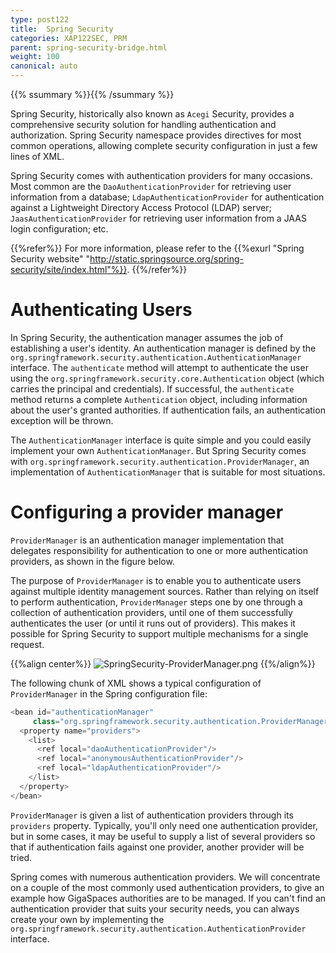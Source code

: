 ```yaml
---
type: post122
title:  Spring Security
categories: XAP122SEC, PRM
parent: spring-security-bridge.html
weight: 100
canonical: auto
---
```



{{% ssummary %}}{{% /ssummary %}}


Spring Security, historically also known as `Acegi` Security, provides a comprehensive security solution for handling authentication and authorization. Spring Security namespace provides directives for most common operations, allowing complete security configuration in just a few lines of XML.

Spring Security comes with authentication providers for many occasions. Most common are the `DaoAuthenticationProvider` for retrieving user information from a database; `LdapAuthenticationProvider` for authentication against a Lightweight Directory Access Protocol (LDAP) server; `JaasAuthenticationProvider` for retrieving user information from a JAAS login configuration; etc.

{{%refer%}}
For more information, please refer to the {{%exurl "Spring Security website" "http://static.springsource.org/spring-security/site/index.html"%}}.
{{%/refer%}}

# Authenticating Users

In Spring Security, the authentication manager assumes the job of establishing a user's identity. An authentication manager is defined by the `org.springframework.security.authentication.AuthenticationManager` interface. The `authenticate` method will attempt to authenticate the user using the `org.springframework.security.core.Authentication` object (which carries the principal and credentials). If successful, the `authenticate` method returns a complete `Authentication` object, including information about the user's granted authorities. If authentication fails, an authentication exception will be thrown.

The `AuthenticationManager` interface is quite simple and you could easily implement your own `AuthenticationManager`. But Spring Security comes with `org.springframework.security.authentication.ProviderManager`, an implementation of `AuthenticationManager` that is suitable for most situations.

# Configuring a provider manager

`ProviderManager` is an authentication manager implementation that delegates responsibility for authentication to one or more authentication providers, as shown in the figure below.

The purpose of `ProviderManager` is to enable you to authenticate users against multiple identity management sources. Rather than relying on itself to perform authentication, `ProviderManager` steps one by one through a collection of authentication providers, until one of them successfully authenticates the user (or until it runs out of providers). This makes it possible for Spring Security to support multiple mechanisms for a single request.

{{%align center%}}
![SpringSecurity-ProviderManager.png](/attachment_files/SpringSecurity-ProviderManager.png)
{{%/align%}}

The following chunk of XML shows a typical configuration of `ProviderManager` in the Spring configuration file:


```java
<bean id="authenticationManager"
     class="org.springframework.security.authentication.ProviderManager">
  <property name="providers">
    <list>
      <ref local="daoAuthenticationProvider"/>
      <ref local="anonymousAuthenticationProvider"/>
      <ref local="ldapAuthenticationProvider"/>
    </list>
  </property>
</bean>
```

`ProviderManager` is given a list of authentication providers through its `providers` property. Typically, you'll only need one authentication provider, but in some cases, it may be useful to supply a list of several providers so that if authentication fails against one provider, another provider will be tried.

Spring comes with numerous authentication providers. We will concentrate on a couple of the most commonly used authentication providers, to give an example how GigaSpaces authorities are to be managed. If you can't find an authentication provider that suits your security needs, you can always create your own by implementing the `org.springframework.security.authentication.AuthenticationProvider` interface.

